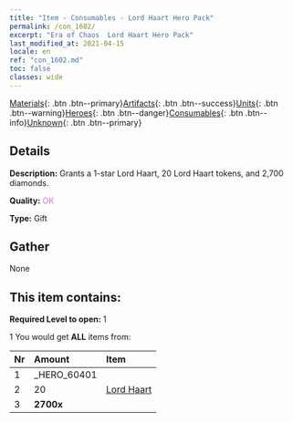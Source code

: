 ```yaml
---
title: "Item - Consumables - Lord Haart Hero Pack"
permalink: /con_1602/
excerpt: "Era of Chaos  Lord Haart Hero Pack"
last_modified_at: 2021-04-15
locale: en
ref: "con_1602.md"
toc: false
classes: wide
---
```

 [Materials](/Items/){: .btn .btn--primary}[Artifacts](/Items/Artifacts/){: .btn .btn--success}[Units](/Items/Units/){: .btn .btn--warning}[Heroes](/Items/Heroes/){: .btn .btn--danger}[Consumables](/Items/Consumables/){: .btn .btn--info}[Unknown](/Items/Unknown/){: .btn .btn--primary}

## Details
 **Description:** Grants a 1-star Lord Haart, 20 Lord Haart tokens, and 2,700 diamonds.

 **Quality:** <span style="color: #DA70D6">OK</span>

 **Type:** Gift

## Gather

  None

## This item contains:

 **Required Level to open:** 1

 1 You would get **ALL** items  from:

  | Nr | Amount |     Item    |
  |:---|:-------|:------------|
  | 1 | _HERO_60401 |  | 
  | 2 | 20 | [Lord Haart](/Items/her_370/) |  | 
  | 3 |  **2700x** | <i class="fas fa-gem"/> |  | 
